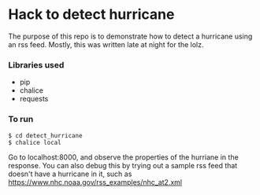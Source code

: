 # Hack to detect hurricane

The purpose of this repo is to demonstrate how to detect a hurricane using an rss feed. Mostly, this was written late at night for the lolz.

### Libraries used
- pip
- chalice
- requests

### To run 
```
$ cd detect_hurricane
$ chalice local
```

Go to localhost:8000, and observe the properties of the hurriane in the response. You can also debug this by trying out a sample rss feed that doesn't have a hurricane in it, such as https://www.nhc.noaa.gov/rss_examples/nhc_at2.xml
